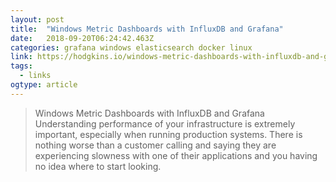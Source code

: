 ```yaml
---
layout: post 
title:  "Windows Metric Dashboards with InfluxDB and Grafana" 
date:   2018-09-20T06:24:42.463Z 
categories: grafana windows elasticsearch docker linux
link: https://hodgkins.io/windows-metric-dashboards-with-influxdb-and-grafana 
tags:
  - links
ogtype: article 
---
```


> Windows Metric Dashboards with InfluxDB and Grafana
Understanding performance of your infrastructure is extremely important, especially when running production systems. There is nothing worse than a customer calling and saying they are experiencing slowness with one of their applications and you having no idea where to start looking.